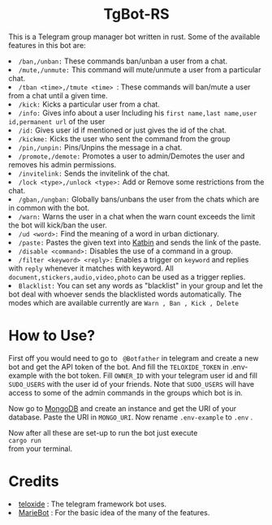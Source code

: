 <h1 align="center">TgBot-RS</h1>
<p>This is a Telegram group manager bot written in rust. Some of the available features in this bot are:</p>
<p>
<li>
<code>/ban,/unban:</code> These commands ban/unban a user from a chat.
</li>
<li>
<code>/mute,/unmute:</code> This command will mute/unmute a user from a particular chat. 
</li>
<li>
<code>/tban &lt;time&gt;,/tmute &lt;time&gt; </code>: These commands will ban/mute a user from a chat until a given time.
</li>
<li>
<code>/kick:</code> Kicks a particular user from a chat.
</li>
<li>
<code>/info:</code> Gives info about a user Including his <code>first name,last name,user id,permanent url</code> of the user
</li>
<li>
<code>/id:</code> Gives user id if mentioned or just gives the id of the chat.
</li>
<li>
<code>/kickme:</code> Kicks the user who sent the command from the group
</li>
<li>
<code>/pin,/unpin:</code> Pins/Unpins the message in a chat.
</li>
<li>
<code>/promote,/demote:</code> Promotes a user to admin/Demotes the user and removes his admin permissions.
</li>
<li>
<code>/invitelink:</code> Sends the invitelink of the chat.
</li>
<li>
<code>/lock &lt;type&gt;,/unlock &lt;type&gt;:</code> Add or Remove some restrictions from the chat.
</li>
<li>
<code>/gban,/ungban:</code> Globally bans/unbans the user from the chats which are in common with the bot.
</li>
<li>
<code>/warn:</code> Warns the user in a chat when the warn count exceeds the limit the bot will kick/ban the user. 
</li>
<li>
<code>/ud &lt;word&gt;:</code> Find the meaning of a word in urban dictionary.
</li>
<li>
<code>/paste:</code> Pastes the given text into <a href='https://katb.in/'>Katbin</a> and sends the link of the paste.
</li>
<li>
<code>/disable &lt;command&gt;:</code> Disables the use of a command in a group.
</li>
<li>
<code>/filter &lt;keyword&gt; &lt;reply&gt;:</code> Enables a trigger on <code>keyword</code> and replies with <code>reply</code> whenever it matches with keyword. All <code>document,stickers,audio,video,photo</code> can be used as a trigger replies.
</li>
<li>
<code>Blacklist:</code> You can set any words as "blacklist" in your group and let the bot deal with whoever sends the blacklisted words automatically. The modes which are available currently are <code>Warn , Ban , Kick , Delete</code>
</li>
</p>

<h1>How to Use?</h1>
<p>First off you would need to go to <code> @Botfather</code> in telegram and create a new bot and get the API token of the bot. And fill the  <code>TELOXIDE_TOKEN</code> in .env-example with the bot token. Fill <code>OWNER_ID</code> with your telegram user id and fill <code>SUDO_USERS</code> with the user id of your friends. Note that <code>SUDO_USERS</code> will have access to some of the admin commands in the groups which bot is in.</p>
<p>
Now go to <a href='https://www.mongodb.com/'>MongoDB</a> and create an instance and get the URI of your database. Paste the URI in <code>MONGO_URI</code>. Now rename <code>.env-example</code> to <code>.env</code> .
</p>
<p>
Now after all these are set-up to run the bot just execute
<code>
cargo run
</code>
from your terminal.
</p>
<h1>Credits</h1>
<li>
<a href='https://github.com/teloxide/teloxide'>teloxide</a> : The telegram framework bot uses.
</li>
<li>
<a href='https://github.com/PaulSonOfLars/tgbot'>MarieBot</a> : For the basic idea of the many of the features.
</li>